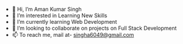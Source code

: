 - 👋 Hi, I’m Aman Kumar Singh
- 👀 I’m interested in Learning New Skills
- 🌱 I’m currently learning Web Development
- 💞️ I’m looking to collaborate on projects on Full Stack Development 
- 📫 To reach me, mail at- singha6049@gmail.com

<!---
arinjayg/arinjayg is a ✨ special ✨ repository because its `README.md` (this file) appears on your GitHub profile.
You can click the Preview link to take a look at your changes.
--->

<!-- **AmanSingh-01/AmanSingh-01** is a ✨ _special_ ✨ repository because its `README.md` (this file) appears on your GitHub profile.

Here are some ideas to get you started:

- 🔭 I’m currently working on ...
- 🌱 I’m currently learning ...
- 👯 I’m looking to collaborate on ...
- 🤔 I’m looking for help with ...
- 💬 Ask me about ...
- 📫 How to reach me: ...
- 😄 Pronouns: ...
- ⚡ Fun fact: ...
-->
